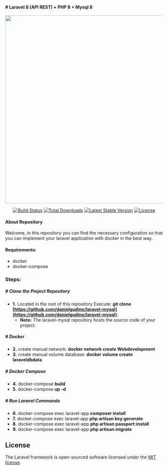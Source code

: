 #### # Laravel 8 (API REST) + PHP 8 + Mysql 8

<p align="center"><a href="https://laravel.com" target="_blank"><img src="https://i.ibb.co/D4Rpj92/Selection-021.png" width="600"></a></p>

<p align="center">
<a href="https://travis-ci.org/laravel/framework"><img src="https://travis-ci.org/laravel/framework.svg" alt="Build Status"></a>
<a href="https://packagist.org/packages/laravel/framework"><img src="https://img.shields.io/packagist/dt/laravel/framework" alt="Total Downloads"></a>
<a href="https://packagist.org/packages/laravel/framework"><img src="https://img.shields.io/packagist/v/laravel/framework" alt="Latest Stable Version"></a>
<a href="https://packagist.org/packages/laravel/framework"><img src="https://img.shields.io/packagist/l/laravel/framework" alt="License"></a>
</p>

#### About Repository

Welcome, in this repository you can find the necessary configuration so that you can implement your laravel application with docker in the best way.

#### Requirements:
- docker
- docker-compose

### Steps:

##### # *Clone the Project Repository* 
- **1.** Located in the root of this repository Execute: **git clone [https://github.com/danielgudino/laravel-mysql](https://github.com/danielgudino/laravel-mysql).**
    - **Note:** The laravel-mysql repository hosts the source code of your project.

##### # *Docker*
- **2.** create manual network: **docker network create Webdevelopment**
- **3.** create manual volume database: **docker volume create laraveldbdata**

##### # *Docker Compose*
- **4.** docker-compose **build**
- **5.** docker-compose **up -d**

##### # *Run Laravel Commands*
- **6.** docker-compose exec laravel-app **composer install**
- **7.** docker-compose exec laravel-app **php artisan key:generate**
- **8.** docker-compose exec laravel-app **php artisan passport:install**
- **9.** docker-compose exec laravel-app **php artisan migrate**

## License

The Laravel framework is open-sourced software licensed under the [MIT license](https://opensource.org/licenses/MIT).
